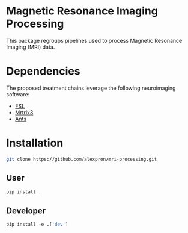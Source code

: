 # Magnetic Resonance Imaging Processing
This package regroups pipelines used to process Magnetic Resonance Imaging (MRI) data. 

# Dependencies
The proposed treatment chains leverage the following  neuroimaging software:
+ [FSL](https://fsl.fmrib.ox.ac.uk/fsl/fslwiki) 
+ [Mrtrix3](https://www.mrtrix.org)
+ [Ants](https://github.com/ANTsX/ANTs)

 
# Installation
```bash
git clone https://github.com/alexpron/mri-processing.git
```

## User 
```python
pip install . 
```
## Developer
```python
pip install -e .['dev']
```
